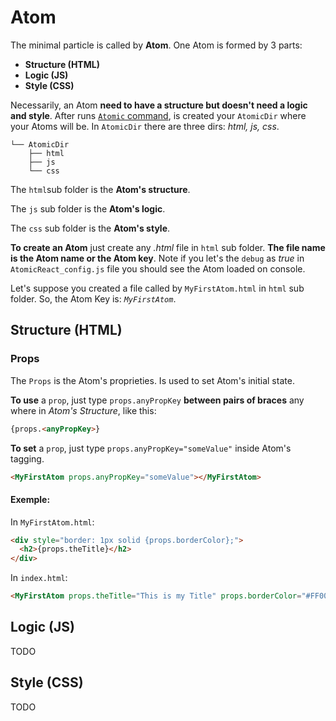 # Atom

The minimal particle is called by **Atom**. One Atom is formed by 3 parts:
* **Structure (HTML)**
* **Logic (JS)**
* **Style (CSS)**

Necessarily, an Atom **need to have a structure but doesn't need a logic and style**.
After runs [`Atomic` command](AtomicCLI),  is created your `AtomicDir` where your Atoms will be.
In `AtomicDir` there are three dirs: *html, js, css*.
``` text
└── AtomicDir
    ├── html
    ├── js
    └── css
```

The `html`sub folder  is the **Atom's structure**.

The `js` sub folder is the **Atom's logic**.

The `css` sub folder is the **Atom's style**.

**To create an Atom** just create any *.html* file in `html` sub folder. **The file name is the Atom name or the Atom key**. Note if you let's the `debug` as *true* in `AtomicReact_config.js` file you should see the Atom loaded on console.

Let's suppose you created a file called by `MyFirstAtom.html` in `html` sub folder. So, the Atom Key is: *`MyFirstAtom`*.

## Structure (HTML)

### Props

The `Props` is the Atom's proprieties. Is used to set Atom's initial state.

**To use** a `prop`, just type `props.anyPropKey` **between pairs of braces** any where in *Atom's Structure*, like this:

```html
{props.<anyPropKey>}
```

**To set** a `prop`, just type `props.anyPropKey="someValue"` inside Atom's tagging.

```html
<MyFirstAtom props.anyPropKey="someValue"></MyFirstAtom>
```

#### Exemple:

In `MyFirstAtom.html`:
```html
<div style="border: 1px solid {props.borderColor};">
  <h2>{props.theTitle}</h2>
</div>
```

In `index.html`:
```html
<MyFirstAtom props.theTitle="This is my Title" props.borderColor="#FF0000"></MyFirstAtom>
```

## Logic (JS)

TODO

## Style (CSS)

TODO
